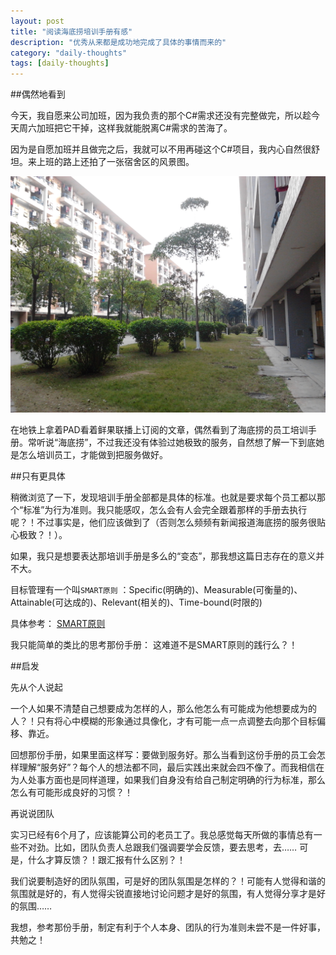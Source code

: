 ```yaml
---
layout: post
title: "阅读海底捞培训手册有感"
description: "优秀从来都是成功地完成了具体的事情而来的"
category: "daily-thoughts"
tags: [daily-thoughts]
---
```


##偶然地看到

今天，我自愿来公司加班，因为我负责的那个C#需求还没有完整做完，所以趁今天周六加班把它干掉，这样我就能脱离C#需求的苦海了。

因为是自愿加班并且做完之后，我就可以不用再碰这个C#项目，我内心自然很舒坦。来上班的路上还拍了一张宿舍区的风景图。

![宿舍区的早晨](/resources/images/morning-dorm.jpg)

在地铁上拿着PAD看着鲜果联播上订阅的文章，偶然看到了海底捞的员工培训手册。常听说“海底捞”，不过我还没有体验过她极致的服务，自然想了解一下到底她是怎么培训员工，才能做到把服务做好。

##只有更具体

稍微浏览了一下，发现培训手册全部都是具体的标准。也就是要求每个员工都以那个“标准”为行为准则。我只能感叹，怎么会有人会完全跟着那样的手册去执行呢？！不过事实是，他们应该做到了（否则怎么频频有新闻报道海底捞的服务很贴心极致？！）。

如果，我只是想要表达那培训手册是多么的“变态”，那我想这篇日志存在的意义并不大。

目标管理有一个叫`SMART原则` ：Specific(明确的)、Measurable(可衡量的)、Attainable(可达成的)、Relevant(相关的)、Time-bound(时限的)

具体参考： [SMART原则](http://zh.wikipedia.org/wiki/SMART%E5%8E%9F%E5%88%99)

我只能简单的类比的思考那份手册： 这难道不是SMART原则的践行么？！

##启发

先从个人说起

一个人如果不清楚自己想要成为怎样的人，那么他怎么有可能成为他想要成为的人？！只有将心中模糊的形象通过具像化，才有可能一点一点调整去向那个目标偏移、靠近。

回想那份手册，如果里面这样写：要做到服务好。那么当看到这份手册的员工会怎样理解“服务好”？每个人的想法都不同，最后实践出来就会四不像了。而我相信在为人处事方面也是同样道理，如果我们自身没有给自己制定明确的行为标准，那么怎么有可能形成良好的习惯？！

再说说团队

实习已经有6个月了，应该能算公司的老员工了。我总感觉每天所做的事情总有一些不对劲。比如，团队负责人总跟我们强调要学会反馈，要去思考，去…… 可是，什么才算反馈？！跟汇报有什么区别？！

我们说要制造好的团队氛围，可是好的团队氛围是怎样的？！可能有人觉得和谐的氛围就是好的，有人觉得尖锐直接地讨论问题才是好的氛围，有人觉得分享才是好的氛围…… 

我想，参考那份手册，制定有利于个人本身、团队的行为准则未尝不是一件好事，共勉之！


